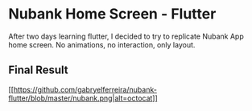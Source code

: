# Nubank Home Screen - Flutter

After two days learning flutter, I decided to try to replicate Nubank App home screen. No animations, no interaction, only layout.

## Final Result

[[https://github.com/gabryelferreira/nubank-flutter/blob/master/nubank.png|alt=octocat]]
